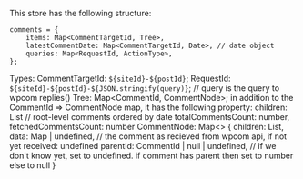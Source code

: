 This store has the following structure:

```
comments = {
	items: Map<CommentTargetId, Tree>,
	latestCommentDate: Map<CommentTargetId, Date>, // date object
	queries: Map<RequestId, ActionType>,
};
```

Types:
CommentTargetId: `${siteId}-${postId}`;
RequestId: `${siteId}-${postId}-${JSON.stringify(query)}`; // query is the query to wpcom replies()
Tree: Map<CommentId, CommentNode>;
	in addition to the CommentId => CommentNode map, it has the following property:
	children: List<CommentId> // root-level comments ordered by date
	totalCommentsCount: number,
	fetchedCommentsCount: number
CommentNode: Map<> {
	children: List<CommentId>,
	data: Map | undefined, // the comment as recieved from wpcom api, if not yet received: undefined
	parentId: CommentId | null | undefined, // if we don't know yet, set to undefined. if comment has parent then set to number else to null 
}
